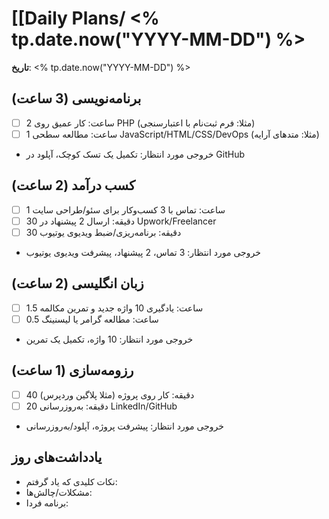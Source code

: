 # [[Daily Plans/ <% tp.date.now("YYYY-MM-DD") %>

**تاریخ**:  <% tp.date.now("YYYY-MM-DD") %>

## برنامه‌نویسی (3 ساعت)

- [ ]  2 ساعت: کار عمیق روی PHP (مثلا: فرم ثبت‌نام با اعتبارسنجی)
- [ ]  1 ساعت: مطالعه سطحی JavaScript/HTML/CSS/DevOps (مثلا: متدهای آرایه)
- خروجی مورد انتظار: تکمیل یک تسک کوچک، آپلود در GitHub

## کسب درآمد (2 ساعت)

- [ ]  1 ساعت: تماس با 3 کسب‌وکار برای سئو/طراحی سایت
- [ ]  30 دقیقه: ارسال 2 پیشنهاد در Upwork/Freelancer
- [ ]  30 دقیقه: برنامه‌ریزی/ضبط ویدیوی یوتیوب
- خروجی مورد انتظار: 3 تماس، 2 پیشنهاد، پیشرفت ویدیوی یوتیوب

## زبان انگلیسی (2 ساعت)

- [ ]  1.5 ساعت: یادگیری 10 واژه جدید و تمرین مکالمه
- [ ]  0.5 ساعت: مطالعه گرامر یا لیسنینگ
- خروجی مورد انتظار: 10 واژه، تکمیل یک تمرین

## رزومه‌سازی (1 ساعت)

- [ ]  40 دقیقه: کار روی پروژه (مثلا پلاگین وردپرس)
- [ ]  20 دقیقه: به‌روزرسانی LinkedIn/GitHub
- خروجی مورد انتظار: پیشرفت پروژه، آپلود/به‌روزرسانی

## یادداشت‌های روز

- نکات کلیدی که یاد گرفتم:
- مشکلات/چالش‌ها:
- برنامه فردا: